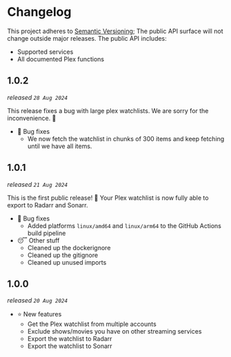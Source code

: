 # Changelog

This project adheres to [Semantic Versioning](https://semver.org/spec/v2.0.0.html); The public API surface will not change outside major releases. The public API includes:

- Supported services
- All documented Plex functions

## 1.0.2

_released `28 Aug 2024`_

This release fixes a bug with large plex watchlists. We are sorry for the inconvenience. 🙏

- 🐛 Bug fixes
    - We now fetch the watchlist in chunks of 300 items and keep fetching until we have all items.

## 1.0.1

_released `21 Aug 2024`_

This is the first public release! 🎉 Your Plex watchlist is now fully able to export to Radarr and Sonarr.

- 🐛 Bug fixes
    - Added platforms `linux/amd64` and `linux/arm64` to the GitHub Actions build pipeline
- 😴 Other stuff
    - Cleaned up the dockerignore
    - Cleaned up the gitignore
    - Cleaned up unused imports

## 1.0.0

_released `20 Aug 2024`_

- ⭐️ New features
    - Get the Plex watchlist from multiple accounts
    - Exclude shows/movies you have on other streaming services
    - Export the watchlist to Radarr
    - Export the watchlist to Sonarr
